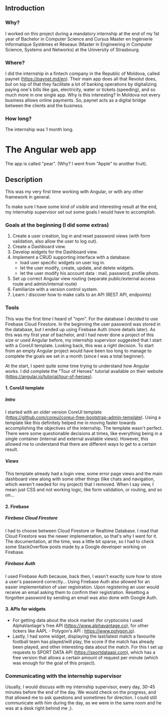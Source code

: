 ## Introduction
### Why?
I worked on this project during a mandatory internship at the end of my 1st year of Bachelor in Computer Science and Cursus Master en Ingénierie Informatique Systèmes et Réseaux (Master in Engineering in Computer Science, Systems and Networks) at the University of Strasbourg.

### Where?
I did the internship in a fintech company in the Republic of Moldova, called paynet (https://paynet.md/en). Their main app does all that Revolut does, but on top of that they facilitate a lot of banking operations by digitalizing paying one's bills like gas, electricity, water or tickets (speeding), and so much more in one single app. Why is this interesting? In Moldova not every business allows online payments. So, paynet acts as a digital bridge between the clients and the business.

### How long?
The internship was 1 month long.

# The Angular web app
The app is called "pear". (Why? I went from "Apple" to another fruit).

## Description
This was my very first time working with Angular, or with any other framework in general. 

To make sure I have some kind of visible and interesting result at the end, my internship supervisor set out some goals I would have to accomplish.
### Goals at the beginning (I did some extras)
1. Create a user creation, log in and reset password views (with form validation, also allow the user to log out).
2. Create a Dashboard view.
3. Develop widgets for the Dashboard view.
4. Implement a CRUD supporting interface with a database:
   - load user specific widgets on user log in.
   - let the user modify, create, update, and delete widgets.
   - let the user modify his account data : mail, password, profile photo.
5. Set up correct Angular view routing (separate public/external access route and admin/internal route)
6. Familiarize with a version control system.
7. Learn / discover how to make calls to an API (REST API, endpoints)

### Tools
This was the first time I heard of "npm".
For the database I decided to use Firebase Cloud Firestore.
In the beginning the user password was stored in the database, but I ended up using Firebase Auth (more details later).
As this was my first year of bachelor, and I had never done a project of this size or used Angular before, my internship supervisor suggested that I start with a CoreUI template. Looking back, this was a right decision. To start from an empty Angular project would have been too long to manage to complete the goals we set in a month (since I was a total beginner).


At the start, I spent quite some time trying to understand how Angular works. I did complete the "Tour of Heroes" tutorial available on their website (https://angular.io/tutorial/tour-of-heroes).

#### 1. CoreUI template
  ##### Intro
   I started with an older version CoreUI template (https://github.com/coreui/coreui-free-bootstrap-admin-template). Using a template like this definitely helped me in moving faster towards accomplishing the objectives of the internship. The template wasn't perfect. There were some questionable decisions at times, like everything being in a single container (internal and external available views). However, this allowed me to understand that there are different ways to get to a certain result.
  ##### Views
   This template already had a login view, some error page views and the main dashboard view along with some other things (like chats and navigation, which weren't needed for my project) that I removed. When I say view, I mean just CSS and not working logic, like form validation, or routing, and so on...

#### 2. Firebase 
  ##### Firebase Cloud Firestore
  I had to choose between Cloud Firestore or Realtime Database. I read that Cloud Firestore was the newer implementation, so that's why I went for it. The documentation, at the time, was a little bit sparse, so I had to check some StackOverflow posts made by a Google developer working on Firebase. 
  ##### Firebase Auth
  I used Firebase Auth because, back then, I wasn't exactly sure how to store a user's password correctly... Using Firebase Auth also allowed for an easier implementation of user registration. Upon registering an user would receive an email asking them to confirm their registration. Resetting a forgotten password by sending an email was also done with Google Auth.

#### 3. APIs for widgets
  - For getting data about the stock market (for cryptocoins I used AlphaVantage's free API (https://www.alphavantage.co), for other tickers like AAPL - Polygon's API : https://www.polygon.io).
  - Lastly, I had some widget, displaying the last/latest match a favourite football team has played/will play, the score if the match has already been played, and other interesting data about the match. For this I set up requests to SPORT DATA API (https://sportdataapi.com), which has a free version that allows a certain amount of request per minute (which was enough for the goal of this project).

  
### Communicating with the internship supervisor
Usually, I would discuss with my internship supervisor, every day, 30-45 minutes before the end of the day. We would check on the progress, and that allowed me to ask questions and sometimes for direction. I could still communicate with him during the day, as we were in the same room and he was at a desk right behind me ;).


